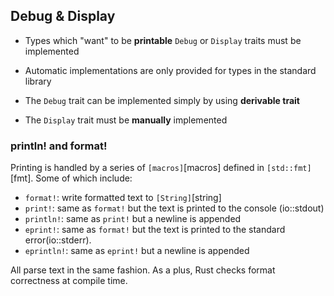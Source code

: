 ## Debug & Display

- Types which "want" to be <b>printable</b> `Debug` or `Display` traits must be
  implemented

- Automatic implementations are only provided for types in the standard library

- The `Debug` trait can be implemented simply by using <b>derivable trait</b>

- The `Display` trait must be <b>manually</b> implemented

### println! and format!

Printing is handled by a series of `[macros]`[macros] defined in
`[std::fmt]`[fmt]. Some of which include:

- `format!`: write formatted text to `[String]`[string]
- `print!`: same as `format!` but the text is printed to the console (io::stdout)
- `println!`: same as `print!` but a newline is appended
- `eprint!`: same as `format!` but the text is printed to the standard
  error(io::stderr).
- `eprintln!`: same as `eprint!` but a newline is appended

All parse text in the same fashion. As a plus, Rust checks format correctness at
compile time.
